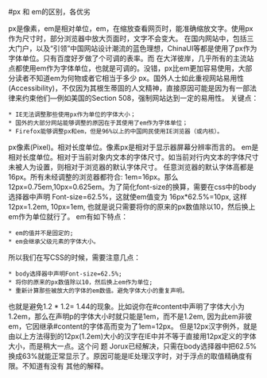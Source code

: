 #px 和 em的区别，各优劣

px是像素，em是相对单位，em，在缩放查看网页时，能准确缩放文字。使用px作为尺寸时，部分浏览器中放大页面时，文字不会变大。
在国内网站中，包括三大门户，以及“引领”中国网站设计潮流的蓝色理想，ChinaUI等都是使用了px作为字体单位。只有百度好歹做了个可调的表率。而 在大洋彼岸，几乎所有的主流站点都使用em作为字体单位，也就是可调的。没错，px比em更加容易使用，大部分读者不知道em为何物或者它相当于多少 px。国外人士如此重视网站易用性(Accessibility)，不仅因为其根生蒂固的人文精神，直接原因可能是因为有一部法律来约束他们—例如美国的Section 508，强制网站达到一定的易用性。
关键点：

	* IE无法调整那些使用px作为单位的字体大小；
	* 国外的大部分网站能够调整的原因在于其使用了em作为字体单位；
	* Firefox能够调整px和em，但是96%以上的中国网民使用IE浏览器（或内核）。

px像素(Pixel)。相对长度单位。像素px是相对于显示器屏幕分辨率而言的。
em是相对长度单位。相对于当前对象内文本的字体尺寸。如当前对行内文本的字体尺寸未被人为设置，则相对于浏览器的默认字体尺寸。
任意浏览器的默认字体高都是16px。所有未经调整的浏览器都符合: 1em=16px。那么12px=0.75em,10px=0.625em。为了简化font-size的换算，需要在css中的body选择器中声明 Font-size=62.5%，这就使em值变为 16px*62.5%=10px, 这样12px=1.2em, 10px=1em, 也就是说只需要将你的原来的px数值除以10，然后换上em作为单位就行了。
em有如下特点：

	* em的值并不是固定的;
	* em会继承父级元素的字体大小。

所以我们在写CSS的时候，需要注意几点：

	* body选择器中声明Font-size=62.5%;
	* 将你的原来的px数值除以10，然后换上em作为单位;
	* 重新计算那些被放大的字体的em数值。避免字体大小的重复声明。

也就是避免1.2 * 1.2= 1.44的现象。比如说你在#content中声明了字体大小为1.2em，那么在声明p的字体大小时就只能是1em，而不是1.2em, 因为此em非彼em，它因继承#content的字体高而变为了1em=12px。
但是12px汉字例外，就是由以上方法得到的12px(1.2em)大小的汉字在IE中并不等于直接用12px定义的字体大小，而是稍大一点。这个问 题 Jorux已经解决，只需在body选择器中把62.5%换成63%就能正常显示了。原因可能是IE处理汉字时，对于浮点的取值精确度有限。不知道有没有 其他的解释。

